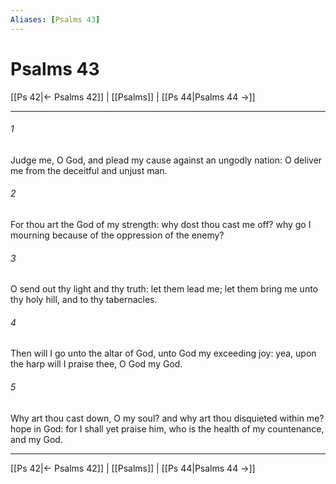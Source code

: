 ```yaml
---
Aliases: [Psalms 43]
---
```

# Psalms 43

[[Ps 42|← Psalms 42]] | [[Psalms]] | [[Ps 44|Psalms 44 →]]
***



###### 1 
Judge me, O God, and plead my cause against an ungodly nation: O deliver me from the deceitful and unjust man. 

###### 2 
For thou art the God of my strength: why dost thou cast me off? why go I mourning because of the oppression of the enemy? 

###### 3 
O send out thy light and thy truth: let them lead me; let them bring me unto thy holy hill, and to thy tabernacles. 

###### 4 
Then will I go unto the altar of God, unto God my exceeding joy: yea, upon the harp will I praise thee, O God my God. 

###### 5 
Why art thou cast down, O my soul? and why art thou disquieted within me? hope in God: for I shall yet praise him, who is the health of my countenance, and my God.

***
[[Ps 42|← Psalms 42]] | [[Psalms]] | [[Ps 44|Psalms 44 →]]
